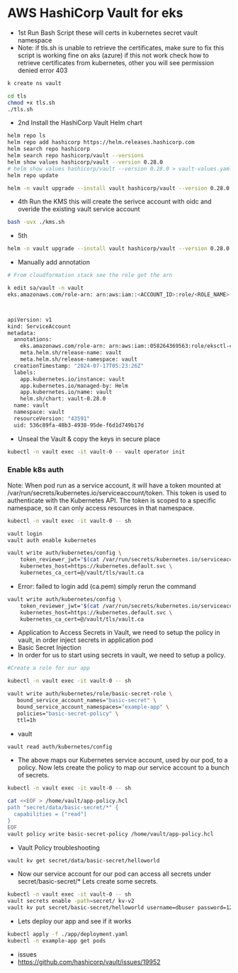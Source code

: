 # AWS HashiCorp Vault for eks

- 1st Run Bash Script these will certs in kubernetes secret vault namespace
- Note: if tls.sh is unable to retrieve the certificates, make sure to fix this script is working fine on aks (azure) if this not work check how to retrieve certificates from kubernetes, other you will see permission denied error 403
```bash
k create ns vault

cd tls
chmod +x tls.sh
./tls.sh
```

- 2nd Install the HashiCorp Vault Helm chart
```bash
helm repo ls
helm repo add hashicorp https://helm.releases.hashicorp.com
helm search repo hashicorp
helm search repo hashicorp/vault --versions
helm show values hashicorp/vault --version 0.28.0
# helm show values hashicorp/vault --version 0.28.0 > vault-values.yaml
helm repo update

helm -n vault upgrade --install vault hashicorp/vault --version 0.28.0 --values eks-values.yaml --create-namespace --wait
```

- 4th Run the KMS this will create the serivce account with oidc and overide the existing vault service account
```bash
bash -uvx ./kms.sh
```

- 5th 
```bash
helm -n vault upgrade --install vault hashicorp/vault --version 0.28.0 --values eks-values.yaml --create-namespace --wait 
```

- Manually add annotation 
```bash
# From cloudformation stack see the role get the arn

k edit sa/vault -n vault
eks.amazonaws.com/role-arn: arn:aws:iam::<ACCOUNT_ID>:role/<ROLE_NAME>



apiVersion: v1
kind: ServiceAccount
metadata:
  annotations:
    eks.amazonaws.com/role-arn: arn:aws:iam::058264369563:role/eksctl-cloudgeeks-eks-dev-addon-iamserviceacc-Role1-8z5zkEXDHGO4
    meta.helm.sh/release-name: vault
    meta.helm.sh/release-namespace: vault
  creationTimestamp: "2024-07-17T05:23:26Z"
  labels:
    app.kubernetes.io/instance: vault
    app.kubernetes.io/managed-by: Helm
    app.kubernetes.io/name: vault
    helm.sh/chart: vault-0.28.0
  name: vault
  namespace: vault
  resourceVersion: "43591"
  uid: 536c89fa-48b3-4938-95de-f6d1d749b17d
```

- Unseal the Vault & copy the keys in secure place
```bash
kubectl -n vault exec -it vault-0 -- vault operator init
```

### Enable k8s auth

Note: When pod run as a service account, it will have a token mounted at /var/run/secrets/kubernetes.io/serviceaccount/token. This token is used to authenticate with the Kubernetes API. The token is scoped to a specific namespace, so it can only access resources in that namespace.

```bash
kubectl -n vault exec -it vault-0 -- sh

vault login
vault auth enable kubernetes

vault write auth/kubernetes/config \
    token_reviewer_jwt="$(cat /var/run/secrets/kubernetes.io/serviceaccount/token)" \
    kubernetes_host=https://kubernetes.default.svc \
    kubernetes_ca_cert=@/vault/tls/vault.ca
```

- Error: failed to login add (ca.pem) simply rerun the command
```bash
vault write auth/kubernetes/config \
    token_reviewer_jwt="$(cat /var/run/secrets/kubernetes.io/serviceaccount/token)" \
    kubernetes_host=https://kubernetes.default.svc \
    kubernetes_ca_cert=@/vault/tls/vault.ca
```
- Application to Access Secrets in Vault, we need to setup the policy in vault, in order inject secrets in application pod
- Basic Secret Injection
- In order for us to start using secrets in vault, we need to setup a policy.

```bash
#Create a role for our app

kubectl -n vault exec -it vault-0 -- sh 

vault write auth/kubernetes/role/basic-secret-role \
   bound_service_account_names="basic-secret" \
   bound_service_account_namespaces="example-app" \
   policies="basic-secret-policy" \
   ttl=1h
```

- vault
```bash
vault read auth/kubernetes/config
```

- The above maps our Kubernetes service account, used by our pod, to a policy. Now lets create the policy to map our service account to a bunch of secrets.

```bash
kubectl -n vault exec -it vault-0 -- sh 

cat <<EOF > /home/vault/app-policy.hcl
path "secret/data/basic-secret/*" {
  capabilities = ["read"]
}
EOF
vault policy write basic-secret-policy /home/vault/app-policy.hcl
```

- Vault Policy troubleshooting
```bash
vault kv get secret/data/basic-secret/helloworld
```

- Now our service account for our pod can access all secrets under secret/basic-secret/* Lets create some secrets.

```bash
kubectl -n vault exec -it vault-0 -- sh 
vault secrets enable -path=secret/ kv-v2
vault kv put secret/basic-secret/helloworld username=dbuser password=12345678
```

- Lets deploy our app and see if it works
```bash
kubectl apply -f ./app/deployment.yaml
kubectl -n example-app get pods
```

- issues
- https://github.com/hashicorp/vault/issues/19952
